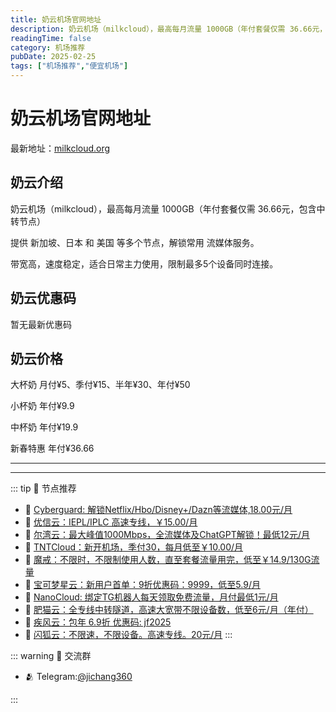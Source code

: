 ```yaml
---
title: 奶云机场官网地址
description: 奶云机场（milkcloud），最高每月流量 1000GB（年付套餐仅需 36.66元，包含中转节点）
readingTime: false
category: 机场推荐
pubDate: 2025-02-25
tags: ["机场推荐","便宜机场"]
---
```


# 奶云机场官网地址

最新地址：[milkcloud.org](https://a.suola.link/youxinyun)

## 奶云介绍

奶云机场（milkcloud），最高每月流量 1000GB（年付套餐仅需 36.66元，包含中转节点）

提供 新加坡、日本 和 美国 等多个节点，解锁常用 流媒体服务。

带宽高，速度稳定，适合日常主力使用，限制最多5个设备同时连接。

## 奶云优惠码

暂无最新优惠码

## 奶云价格

大杯奶 月付¥5、季付¥15、半年¥30、年付¥50

小杯奶 年付¥9.9

中杯奶 年付¥19.9

新春特惠 年付¥36.66

---------
---------

::: tip 🎉 节点推荐
- 🚀 [Cyberguard: 解锁Netflix/Hbo/Disney+/Dazn等流媒体,18.00元/月](https://www.cyberguard.best/#/register?code=XsreC0T5)<br>
- 🚀 [优信云：IEPL/IPLC 高速专线，￥15.00/月](https://www.优信云.com/#/register?code=JRtE5uIV)<br>
- 🚀 [尔湾云：最大峰值1000Mbps，全流媒体及ChatGPT解锁！最低12元/月](https://erwan6.net/auth/register?code=BoObCd)<br>
- 🚀 [TNTCloud：新开机场，季付30，每月低至￥10.00/月](https://haibing822.tntvipaff.cc/#/register?code=GtjJVgml)<br>
- 🚀 [魔戒：不限时，不限制使用人数，直至套餐流量用完，低至￥14.9/130G流量](https://mojie.app/#/register?code=sSdtPtLo)<br>
- 🚀 [宝可梦星云：新用户首单：9折优惠码：9999，低至5.9/月 ](https://a.suola.link/pokemon)<br>
- 🚀 [NanoCloud: 绑定TG机器人每天领取免费流量，月付最低1元/月](https://edu.uodoo.bid/auth/register?code=JMiOQDHf)<br>
- 🚀 [肥猫云：全专线中转隧道，高速大宽带不限设备数，低至6元/月（年付）](https://fchb1188.fcvipaff.cc/register?aff=X1vZd2wf)<br>
- 🚀 [疾风云：包年 6.9折 优惠码: jf2025](https://homes.tr25.cn?code=ReCm)<br>
- 🚀 [闪狐云：不限速，不限设备。高速专线。20元/月](https://inv02.ffaff.cc/register?aff=WQApz2pv)
:::

::: warning  💬 交流群

- 🫂 Telegram:[@jichang360](https://t.me/jichang360)

:::
